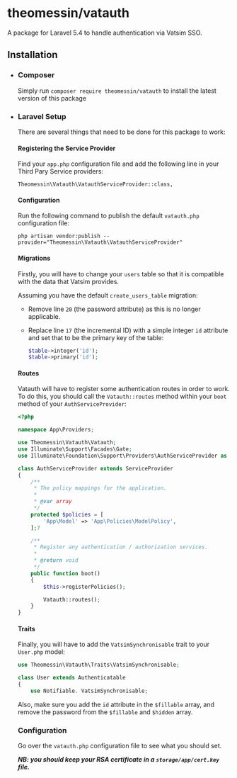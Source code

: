 # theomessin/vatauth

A package for Laravel 5.4 to handle authentication via Vatsim SSO.

## Installation

- ### Composer
  Simply run `composer require theomessin/vatauth` to install the latest version of this package

- ### Laravel Setup
  There are several things that need to be done for this package to work:
  #### Registering the Service Provider
  Find your `app.php` configuration file and add the following line in your Third Pary Service providers:
   ```
   Theomessin\Vatauth\VatauthServiceProvider::class,
   ```

  #### Configuration
  Run the following command to publish the default `vatauth.php` configuration file:
  ```
  php artisan vendor:publish --provider="Theomessin\Vatauth\VatauthServiceProvider"
  ```

  #### Migrations
   Firstly, you will have to change your `users` table so that it is compatible with the data that Vatsim provides. 

  Assuming you have the default `create_users_table` migration:
  - Remove line `20` (the password attribute) as this is no longer applicable.
  - Replace line `17` (the incremental ID) with a simple integer `id` attribute and set that to be the primary key of the table:

    ```php
    $table->integer('id');
    $table->primary('id');
    ```
    
  #### Routes
  
  Vatauth will have to register some authentication routes in order to work. To do this, you should call the `Vatauth::routes` method within your `boot` method of your `AuthServiceProvider`:
  
  ```php
  <?php

  namespace App\Providers;

  use Theomessin\Vatauth\Vatauth;
  use Illuminate\Support\Facades\Gate;
  use Illuminate\Foundation\Support\Providers\AuthServiceProvider as ServiceProvider;

  class AuthServiceProvider extends ServiceProvider
  {
      /**
       * The policy mappings for the application.
       *
       * @var array
       */
      protected $policies = [
          'App\Model' => 'App\Policies\ModelPolicy',
      ];7

      /**
       * Register any authentication / authorization services.
       *
       * @return void
       */
      public function boot()
      {
          $this->registerPolicies();

          Vatauth::routes();
      }
  }
  ```
  
  #### Traits
  
  Finally, you will have to add the `VatsimSynchronisable` trait to your `User.php` model:

  ```php
  use Theomessin\Vatauth\Traits\VatsimSynchronisable;
  
  class User extends Authenticatable
  {
      use Notifiable. VatsimSynchronisable;
  ```
  
  Also, make sure you add the `id` attribute in the `$fillable` array, and remove the password from the `$fillable` and `$hidden` array.

  ### Configuration
  Go over the `vatauth.php` configuration file to see what you should set.
  
  ***NB: you should keep your RSA certificate in a `storage/app/cert.key` file.***
  